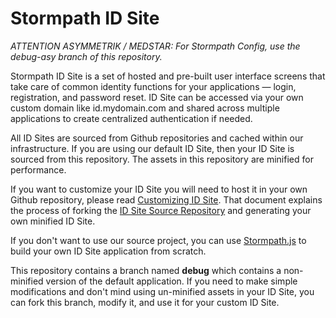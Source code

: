 Stormpath ID Site
========

*ATTENTION ASYMMETRIK / MEDSTAR:
For Stormpath Config, use the debug-asy branch of this repository.*

Stormpath ID Site is a set of hosted and pre-built user interface screens that
take care of common identity functions for your applications — login,
registration, and password reset. ID Site can be accessed via your own custom
domain like id.mydomain.com and shared across multiple applications to create
centralized authentication if needed.

All ID Sites are sourced from Github repositories and cached within our
infrastructure.  If you are using our default ID Site, then your ID Site is
sourced from this repository.  The assets in this repository are minified for
performance.

If you want to customize your ID Site you will need to host it in your own
Github repository, please read [Customizing ID Site].
That document explains the process of forking the [ID Site Source Repository]
and generating your own minified ID Site.

If you don't want to use our source project, you can use [Stormpath.js] to
build your own ID Site application from scratch.

This repository contains a branch named **debug** which contains a non-minified
version of the default application.  If you need to make simple modifications
and don't mind using un-minified assets in your ID Site, you can fork this
branch, modify it, and use it for your custom ID Site.



[Customizing ID Site]: http://docs.stormpath.com/guides/using-id-site/#customizing-the-default-id-site

[ID Site Source Repository]: https://github.com/stormpath/idsite-src

[Stormpath.js]: https://github.com/stormpath/stormpath.js "Stormpath.js"

